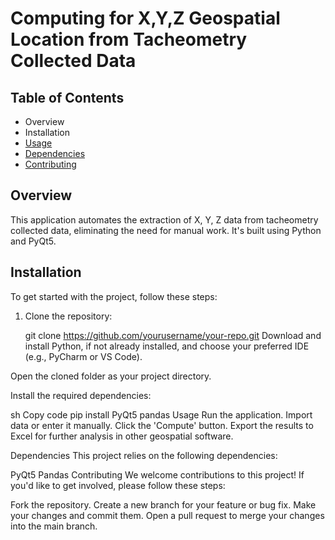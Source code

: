 # Computing for X,Y,Z Geospatial Location from Tacheometry Collected Data



## Table of Contents
- Overview
- Installation
- [Usage](#usage)
- [Dependencies](#dependencies)
- [Contributing](#contributing)


## Overview

This application automates the extraction of X, Y, Z data from tacheometry collected data, eliminating the need for manual work. It's built using Python and PyQt5.

## Installation

To get started with the project, follow these steps:

1. Clone the repository:


   git clone https://github.com/yourusername/your-repo.git
Download and install Python, if not already installed, and choose your preferred IDE (e.g., PyCharm or VS Code).

Open the cloned folder as your project directory.

Install the required dependencies:

sh
Copy code
pip install PyQt5 pandas
Usage
Run the application.
Import data or enter it manually.
Click the 'Compute' button.
Export the results to Excel for further analysis in other geospatial software.
<!-- You can add screenshots or GIFs here to demonstrate the usage -->
Dependencies
This project relies on the following dependencies:

PyQt5
Pandas
Contributing
We welcome contributions to this project! If you'd like to get involved, please follow these steps:

Fork the repository.
Create a new branch for your feature or bug fix.
Make your changes and commit them.
Open a pull request to merge your changes into the main branch.
